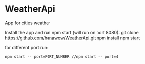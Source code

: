 # WeatherApi 

App for cities weather

Install the app and run npm start (will run on port 8080):
    git clone https://github.com/hanawow/WeatherApi.git
    npm install
    npm start 

for different port run: 

    npm start -- port=PORT_NUMBER //npm start -- port=4



